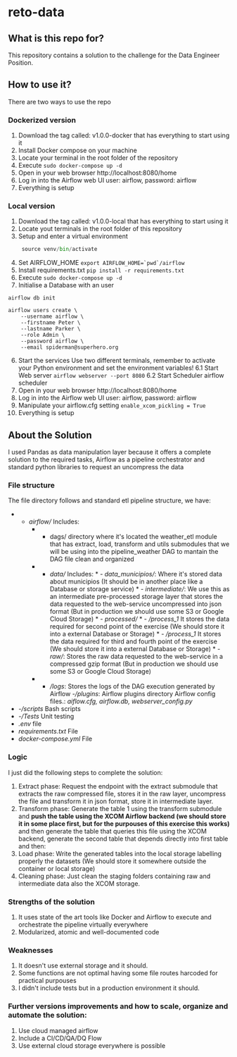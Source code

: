 # reto-data
## What is this repo for?

This repository contains a solution to the challenge for the Data Engineer Position.

## How to use it?
There are two ways to use the repo


### Dockerized version
1. Download the tag called: v1.0.0-docker that has everything to start using it
2. Install Docker compose on your machine
3. Locate your terminal in the root folder of the repository
4. Execute  ```sudo docker-compose up -d```
5. Open in your web browser http://localhost:8080/home
6. Log in into the Airflow web UI user: airflow, password: airflow
7. Everything is setup 


### Local version
1. Download the tag called: v1.0.0-local that has everything to start using it
2. Locate yout terminals in the root folder of this repository
3. Setup and enter a virtual environment 
    ```python -m venv venv
     source venv/bin/activate
     ```
4. Set AIRFLOW_HOME
    ```export AIRFLOW_HOME=`pwd`/airflow```
5. Install requirements.txt ```pip install -r requirements.txt```
4. Execute  ```sudo docker-compose up -d```
5. Initialise a Database with an user
```
airflow db init

airflow users create \
    --username airflow \
    --firstname Peter \
    --lastname Parker \
    --role Admin \
    --password airflow \
    --email spiderman@superhero.org

```
6. Start the services
Use two different terminals, remember to activate your Python environment and set the environment variables!
    6.1 Start Web server
    ```airflow webserver --port 8080```
    6.2 Start Scheduler
    airflow scheduler
5. Open in your web browser http://localhost:8080/home
6. Log in into the Airflow web UI user: airflow, password: airflow
8. Manipulate your airflow.cfg setting ```enable_xcom_pickling = True```
7. Everything is setup 

## About the Solution
I used Pandas as data manipulation layer because it offers a complete solution to the required tasks, Airflow as a pipeline orchestrator and standard python libraries to request an uncompress the data
### File structure
The file directory follows and standard etl pipeline structure, we have:
* - *airflow/* Includes:
    *   - dags/ directory where it's located the weather_etl module that has extract, load, transform and utils submodules that we will be using into the pipeline_weather DAG to mantain the DAG file clean and organized
    *    - *data/* Includes:
        * - *data_municipios/*: Where it's stored data about municipios (It should be in another place like a Database or storage service)
        *    - *intermediate/*: We use this as an intermediate pre-processed storage layer that stores the data requested to the web-service uncompressed into json format (But in production we should use some S3 or Google Cloud Storage)
        *    - *processed/*
        *        - */process_1* It stores the data required for second point of the exercise (We should store it into a external Database or Storage)
        *        - */process_1* It stores the data required for third and fourth point of the exercise (We should store it into a external Database or Storage)
        *    - *raw/*: Stores the raw data requested to the web-service in a compressed gzip format (But in production we should use some S3 or Google Cloud Storage)
    *    - */logs*: Stores the logs of the DAG execution generated by Airflow
        -*/plugins*: Airflow plugins directory
        Airflow config files.: *aiflow.cfg, airflow.db, webserver_config.py*
*    -*/scripts* Bash scripts
*    -*/Tests* Unit testing
*    *.env* file
*    *requirements.txt* File
*    *docker-compose.yml* File
### Logic
I just did the following steps to complete the solution: 
1. Extract phase: Request the endpoint with the extract submodule that extracts the raw compressed file, stores it in the raw layer, uncompress the file and transform it in json format, store it in intermediate layer.
2. Transform phase: Generate the table 1 using the transform submodule and **push the table using the XCOM Airflow backend (we should store it in some place first, but for the purpouses of this exercise this works)** and then generate the table that queries this file using the XCOM backend, generate the second table that depends directly into first table and then:
3. Load phase: Write the generated tables into the local storage labelling properly the datasets (We should store it somewhere outside the container or local storage)
5. Cleaning phase: Just clean the staging folders containing raw and intermediate data also the XCOM storage.

### Strengths of the solution
1. It uses state of the art tools like Docker and Airflow to execute and orchestrate the pipeline virtually everywhere
2. Modularized, atomic and well-documented code

### Weaknesses
1. It doesn't use external storage and it should.
2. Some functions are not optimal having some file routes harcoded for practical purpouses
3. I didn't include tests but in a production environment it should.

### Further versions improvements and how to scale, organize and automate the solution:
1. Use cloud managed airflow 
2. Include a CI/CD/QA/DQ Flow
3. Use external cloud storage everywhere is possible 